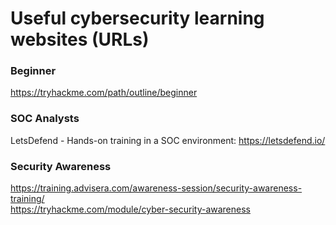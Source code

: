 # Useful cybersecurity learning websites (URLs)
   
### Beginner  
https://tryhackme.com/path/outline/beginner  
  
### SOC Analysts
LetsDefend - Hands-on training in a SOC environment: https://letsdefend.io/  
  
### Security Awareness  
https://training.advisera.com/awareness-session/security-awareness-training/  
https://tryhackme.com/module/cyber-security-awareness  
